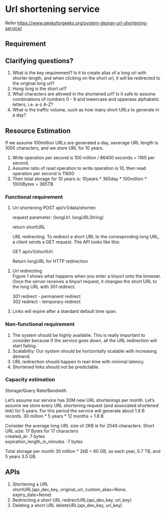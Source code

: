 # Url shortening service
Refer https://www.geeksforgeeks.org/system-design-url-shortening-service/

## Requirement
## Clarifying questions?
1. What is the key requirement? Is it to create alias of a long url with shorter length, and when clicking on the short url, it will be redirected to the original long url?
2. Hong long is the short url?
3. What characters are allowed in the shortened url? Is it safe to assume combinations of numbers 0 - 9 and lowercase and upperase alphabetic letters, i.e. a-z A-Z?
4. What is the traffic volume, such as how many short URLs to generate in a day?

## Resource Estimation
If we assume 100million URLs are generated a day, aaverage URL length is 1000 characters, and we store URL for 10 years.
1. Write operation per second is 100 million / 86400 seconds = 1160 per second. 
2. Assume ratio of read operation to write operation is 10, then read operation per second is 11600
3. Then total storage for 10 years is: 10years * 365day * 100million * 1000Bytes = 365TB
### Functional requirement
1. Url shortening
    POST api/v1/data/shorten
   
    request parameter: {longUrl: longURLString}
    
    return shortURL
    
    URL redirecting. To redirect a short URL to the corresponding long URL, a client sends a GET request. The API looks like this:
    
    GET api/v1/shortUrl
    
    Return longURL for HTTP redirection
 
2. Url redirecting  
   Figure 1 shows what happens when you enter a tinyurl onto the browser. Once the server receives a tinyurl request, it changes the short URL to the long URL with 301 redirect.

   301 redirect - permanent redirect  
   302 redirect - temporary redirect

3. Links will expire after a standard default time span.

### Non-functional requirement
1. The system should be highly available. This is really important to consider because if the service goes down, all the URL redirection will start failing.
1. Scalability: Our system should be horizontally scalable with increasing demand.
1. URL redirection should happen in real-time with minimal latency.
1. Shortened links should not be predictable.

### Capacity estimation
Storage/Query Rate/Bandwith

Let’s assume our service has 30M new URL shortenings per month. Let’s assume we store every URL shortening request (and associated shortened link) for 5 years. For this period the service will generate about 1.8 B records. 30 million * 5 years * 12 months = 1.8 B

Consider the average long URL size of 2KB ie for 2048 characters.
Short URL size: 17 Bytes for 17 characters  
created_at- 7 bytes  
expiration_length_in_minutes -7 bytes  

Total storage per month 30 million * 2kB = 60 GB, so each year, 0.7 TB, and 5 years 3.5 GB.

## APIs
1. Shortening a URL  
   shortURL(api_dev_key, original_url, custom_alias=None, expiry_date=None)
3. Redirecting a short URL
   redirectURL(api_dev_key, url_key)
1. Deleting a short URL
   deleteURL(api_dev_key, url_key)

